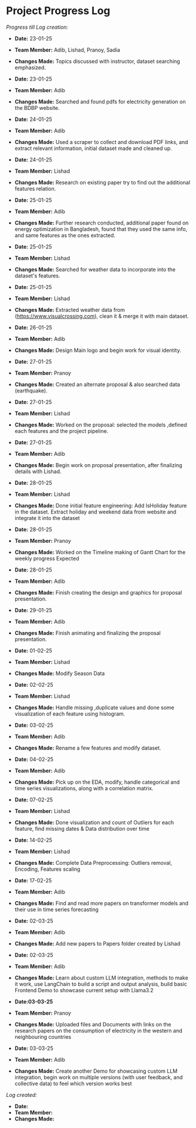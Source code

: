 # Project Progress Log

*Progress till Log creation:*

- **Date:** 23-01-25
- **Team Member:** Adib, Lishad, Pranoy, Sadia
- **Changes Made:** Topics discussed with instructor, dataset searching emphasized.

- **Date:** 23-01-25
- **Team Member:** Adib
- **Changes Made:** Searched and found pdfs for electricity generation on the BDBP website.

- **Date:** 24-01-25
- **Team Member:** Adib
- **Changes Made:** Used a scraper to collect and download PDF links, and extract relevant information, initial dataset made and cleaned up.

- **Date:** 24-01-25
- **Team Member:** Lishad
- **Changes Made:** Research on existing paper try to find out the additional features relation.

- **Date:** 25-01-25
- **Team Member:** Adib
- **Changes Made:** Further research conducted, additional paper found on energy optimization in Bangladesh, found that they used the same info, and same features as the ones extracted.

- **Date:** 25-01-25
- **Team Member:** Lishad
- **Changes Made:** Searched for weather data to incorporate into the dataset's features.

- **Date:** 25-01-25
- **Team Member:** Lishad
- **Changes Made:** Extracted weather data from (https://www.visualcrossing.com), clean it & merge it with main dataset.

- **Date:** 26-01-25
- **Team Member:** Adib
- **Changes Made:** Design Main logo and begin work for visual identity.

- **Date:** 27-01-25
- **Team Member:** Pranoy
- **Changes Made:** Created an alternate proposal & also searched data (earthquake).

- **Date:** 27-01-25
- **Team Member:** Lishad
- **Changes Made:** Worked on the proposal: selected the models ,defined each features and the project pipeline.

- **Date:** 27-01-25
- **Team Member:** Adib
- **Changes Made:** Begin work on proposal presentation, after finalizing details with Lishad.

- **Date:** 28-01-25
- **Team Member:** Lishad
- **Changes Made:** Done initial feature engineering: Add IsHoliday feature in the dataset. Extract holiday and weekend data from website and integrate it into the dataset 

- **Date:** 28-01-25
- **Team Member:** Pranoy
- **Changes Made:** Worked on the Timeline making of Gantt Chart for the weekly progress Expected 

- **Date:** 28-01-25
- **Team Member:** Adib
- **Changes Made:** Finish creating the design and graphics for proposal presentation.

- **Date:** 29-01-25
- **Team Member:** Adib
- **Changes Made:** Finish animating and finalizing the proposal presentation.

- **Date:** 01-02-25
- **Team Member:** Lishad
- **Changes Made:** Modify Season Data

- **Date:** 02-02-25
- **Team Member:** Lishad
- **Changes Made:** Handle missing ,duplicate values and done some visualization of each feature using histogram.

- **Date:** 03-02-25
- **Team Member:** Adib
- **Changes Made:** Rename a few features and modify dataset.

- **Date:** 04-02-25
- **Team Member:** Adib
- **Changes Made:** Pick up on the EDA, modify, handle categorical and time series visualizations, along with a correlation matrix.


- **Date:** 07-02-25
- **Team Member:** Lishad
- **Changes Made:** Done visualization and count of Outliers for each feature, find missing dates & Data distribution over time

- **Date:** 14-02-25
- **Team Member:** Lishad
- **Changes Made:** Complete Data Preprocessing: Outliers removal, Encoding, Features scaling

- **Date:** 17-02-25
- **Team Member:** Adib
- **Changes Made:** Find and read more papers on transformer models and their use in time series forecasting

- **Date:** 02-03-25
- **Team Member:** Adib
- **Changes Made:** Add new papers to Papers folder created by Lishad

- **Date:** 02-03-25
- **Team Member:** Adib
- **Changes Made:** Learn about custom LLM integration, methods to make it work, use LangChain to build a script and output analysis, build basic Frontend Demo to showcase current setup with Llama3.2

- **Date:03-03-25**
- **Team Member:** Pranoy
- **Changes Made:** Uploaded files and Documents with links on the research papers on the consumption of electricity in the western and neighbouring countries

- **Date:** 03-03-25
- **Team Member:** Adib
- **Changes Made:** Create another Demo for showcasing custom LLM integration, begin work on multiple versions (with user feedback, and collective data) to feel which version works best

*Log created:*

- **Date:**
- **Team Member:**
- **Changes Made:**
